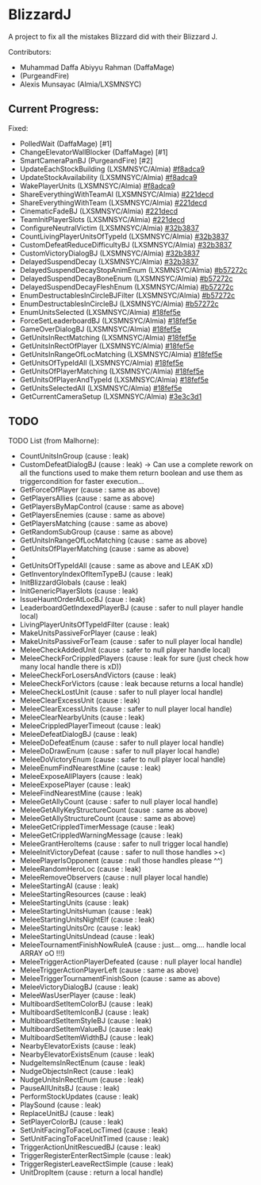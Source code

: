 # BlizzardJ
A project to fix all the mistakes Blizzard did with their Blizzard J.

Contributors:
- Muhammad Daffa Abiyyu Rahman (DaffaMage)
- (PurgeandFire)
- Alexis Munsayac (Almia/LXSMNSYC)

## Current Progress:
Fixed:
- PolledWait (DaffaMage) [#1]
- ChangeElevatorWallBlocker (DaffaMage) [#1]
- SmartCameraPanBJ (PurgeandFire) [#2]
- UpdateEachStockBuilding (LXSMNSYC/Almia) [#f8adca9](https://github.com/LXSMNSYC/BlizzardJ/commit/f8adca9c5e2a6fbc91e5ecb70621751c6b5591a7#diff-d7a7700e7562d68e6590b55183509592)
- UpdateStockAvailability (LXSMNSYC/Almia) [#f8adca9](https://github.com/LXSMNSYC/BlizzardJ/commit/f8adca9c5e2a6fbc91e5ecb70621751c6b5591a7#diff-d7a7700e7562d68e6590b55183509592)
- WakePlayerUnits (LXSMNSYC/Almia) [#f8adca9](https://github.com/LXSMNSYC/BlizzardJ/commit/f8adca9c5e2a6fbc91e5ecb70621751c6b5591a7#diff-d7a7700e7562d68e6590b55183509592)
- ShareEverythingWithTeamAI (LXSMNSYC/Almia) [#221decd](https://github.com/LXSMNSYC/BlizzardJ/commit/221decd3a1367d2b1822050c68dae8a34c56350a)
- ShareEverythingWithTeam (LXSMNSYC/Almia) [#221decd](https://github.com/LXSMNSYC/BlizzardJ/commit/221decd3a1367d2b1822050c68dae8a34c56350a)
- CinematicFadeBJ (LXSMNSYC/Almia) [#221decd](https://github.com/LXSMNSYC/BlizzardJ/commit/221decd3a1367d2b1822050c68dae8a34c56350a)
- TeamInitPlayerSlots (LXSMNSYC/Almia) [#221decd](https://github.com/LXSMNSYC/BlizzardJ/commit/221decd3a1367d2b1822050c68dae8a34c56350a)
- ConfigureNeutralVictim (LXSMNSYC/Almia) [#32b3837](https://github.com/LXSMNSYC/BlizzardJ/commit/32b3837a502d9a202a8c1f9db2cb55d18823b68f)
- CountLivingPlayerUnitsOfTypeId (LXSMNSYC/Almia)  [#32b3837](https://github.com/LXSMNSYC/BlizzardJ/commit/32b3837a502d9a202a8c1f9db2cb55d18823b68f)
- CustomDefeatReduceDifficultyBJ (LXSMNSYC/Almia)  [#32b3837](https://github.com/LXSMNSYC/BlizzardJ/commit/32b3837a502d9a202a8c1f9db2cb55d18823b68f)
- CustomVictoryDialogBJ (LXSMNSYC/Almia)  [#32b3837](https://github.com/LXSMNSYC/BlizzardJ/commit/32b3837a502d9a202a8c1f9db2cb55d18823b68f)
- DelayedSuspendDecay (LXSMNSYC/Almia) [#32b3837](https://github.com/LXSMNSYC/BlizzardJ/commit/32b3837a502d9a202a8c1f9db2cb55d18823b68f)
- DelayedSuspendDecayStopAnimEnum (LXSMNSYC/Almia) [#b57272c](https://github.com/LXSMNSYC/BlizzardJ/commit/b57272c0697c9ee70bbe284747980bd3fb71a820)
- DelayedSuspendDecayBoneEnum (LXSMNSYC/Almia) [#b57272c](https://github.com/LXSMNSYC/BlizzardJ/commit/b57272c0697c9ee70bbe284747980bd3fb71a820) 
- DelayedSuspendDecayFleshEnum (LXSMNSYC/Almia) [#b57272c](https://github.com/LXSMNSYC/BlizzardJ/commit/b57272c0697c9ee70bbe284747980bd3fb71a820) 
- EnumDestructablesInCircleBJFilter (LXSMNSYC/Almia) [#b57272c](https://github.com/LXSMNSYC/BlizzardJ/commit/b57272c0697c9ee70bbe284747980bd3fb71a820) 
- EnumDestructablesInCircleBJ (LXSMNSYC/Almia) [#b57272c](https://github.com/LXSMNSYC/BlizzardJ/commit/b57272c0697c9ee70bbe284747980bd3fb71a820) 
- EnumUnitsSelected (LXSMNSYC/Almia) [#18fef5e](https://github.com/LXSMNSYC/BlizzardJ/commit/18fef5eefd48e475d23222993f3a773ae26cd56e)
- ForceSetLeaderboardBJ (LXSMNSYC/Almia) [#18fef5e](https://github.com/LXSMNSYC/BlizzardJ/commit/18fef5eefd48e475d23222993f3a773ae26cd56e)
- GameOverDialogBJ (LXSMNSYC/Almia) [#18fef5e](https://github.com/LXSMNSYC/BlizzardJ/commit/18fef5eefd48e475d23222993f3a773ae26cd56e)
- GetUnitsInRectMatching (LXSMNSYC/Almia) [#18fef5e](https://github.com/LXSMNSYC/BlizzardJ/commit/18fef5eefd48e475d23222993f3a773ae26cd56e)
- GetUnitsInRectOfPlayer (LXSMNSYC/Almia) [#18fef5e](https://github.com/LXSMNSYC/BlizzardJ/commit/18fef5eefd48e475d23222993f3a773ae26cd56e)
- GetUnitsInRangeOfLocMatching (LXSMNSYC/Almia) [#18fef5e](https://github.com/LXSMNSYC/BlizzardJ/commit/18fef5eefd48e475d23222993f3a773ae26cd56e)
- GetUnitsOfTypeIdAll (LXSMNSYC/Almia) [#18fef5e](https://github.com/LXSMNSYC/BlizzardJ/commit/18fef5eefd48e475d23222993f3a773ae26cd56e)
- GetUnitsOfPlayerMatching (LXSMNSYC/Almia) [#18fef5e](https://github.com/LXSMNSYC/BlizzardJ/commit/18fef5eefd48e475d23222993f3a773ae26cd56e)
- GetUnitsOfPlayerAndTypeId (LXSMNSYC/Almia) [#18fef5e](https://github.com/LXSMNSYC/BlizzardJ/commit/18fef5eefd48e475d23222993f3a773ae26cd56e)
- GetUnitsSelectedAll (LXSMNSYC/Almia) [#18fef5e](https://github.com/LXSMNSYC/BlizzardJ/commit/18fef5eefd48e475d23222993f3a773ae26cd56e)
- GetCurrentCameraSetup  (LXSMNSYC/Almia) [#3e3c3d1](https://github.com/LXSMNSYC/BlizzardJ/commit/3e3c3d1dfd8cea66709ae43f6a059b1080d2d50e)

## TODO
TODO List (from Malhorne):
- CountUnitsInGroup (cause : leak)
- CustomDefeatDialogBJ (cause : leak) -> Can use a complete rework on all the functions used to make them return boolean and use them as triggercondition for faster execution...
- GetForceOfPlayer (cause : same as above)
- GetPlayersAllies (cause : same as above)
- GetPlayersByMapControl (cause : same as above)
- GetPlayersEnemies (cause : same as above)
- GetPlayersMatching (cause : same as above)
- GetRandomSubGroup (cause : same as above)
- GetUnitsInRangeOfLocMatching (cause : same as above)
- GetUnitsOfPlayerMatching (cause : same as above)
-
- GetUnitsOfTypeIdAll (cause : same as above and LEAK xD)
- GetInventoryIndexOfItemTypeBJ (cause : leak)
- InitBlizzardGlobals (cause : leak)
- InitGenericPlayerSlots (cause : leak)
- IssueHauntOrderAtLocBJ (caue : leak)
- LeaderboardGetIndexedPlayerBJ (cause : safer to null player handle local)
- LivingPlayerUnitsOfTypeIdFilter (cause : leak)
- MakeUnitsPassiveForPlayer (cause : leak)
- MakeUnitsPassiveForTeam (cause : safer to null player local handle)
- MeleeCheckAddedUnit (cause : safer to null player handle local)
- MeleeCheckForCrippledPlayers (cause : leak for sure (just check how many local handle there is xD))
- MeleeCheckForLosersAndVictors (cause : leak)
- MeleeCheckForVictors (cause : leak because returns a local handle)
- MeleeCheckLostUnit (cause : safer to null player local handle)
- MeleeClearExcessUnit (cause : leak)
- MeleeClearExcessUnits (cause : safer to null player local handle)
- MeleeClearNearbyUnits (cause : leak)
- MeleeCrippledPlayerTimeout (cause : leak)
- MeleeDefeatDialogBJ (cause : leak)
- MeleeDoDefeatEnum (cause : safer to null player local handle)
- MeleeDoDrawEnum (cause : safer to null player local handle)
- MeleeDoVictoryEnum (cause : safer to null player local handle)
- MeleeEnumFindNearestMine (cause : leak)
- MeleeExposeAllPlayers (cause : leak)
- MeleeExposePlayer (cause : leak)
- MeleeFindNearestMine (cause : leak)
- MeleeGetAllyCount (cause : safer to null player local handle)
- MeleeGetAllyKeyStructureCount (cause : same as above)
- MeleeGetAllyStructureCount (cause : same as above)
- MeleeGetCrippledTimerMessage (cause : leak)
- MeleeGetCrippledWarningMessage (cause : leak)
- MeleeGrantHeroItems (cause : safer to null trigger local handle)
- MeleeInitVictoryDefeat (cause : safer to null those handles ><)
- MeleePlayerIsOpponent (cause : null those handles please ^^)
- MeleeRandomHeroLoc (cause : leak)
- MeleeRemoveObservers (cause : null player local handle)
- MeleeStartingAI (cause : leak)
- MeleeStartingResources (cause : leak)
- MeleeStartingUnits (cause : leak)
- MeleeStartingUnitsHuman (cause : leak)
- MeleeStartingUnitsNightElf (cause : leak)
- MeleeStartingUnitsOrc (cause : leak)
- MeleeStartingUnitsUndead (cause : leak)
- MeleeTournamentFinishNowRuleA (cause : just... omg.... handle local ARRAY oO !!!)
- MeleeTriggerActionPlayerDefeated (cause : null player local handle)
- MeleeTriggerActionPlayerLeft (cause : same as above)
- MeleeTriggerTournamentFinishSoon (cause : same as above)
- MeleeVictoryDialogBJ (cause : leak)
- MeleeWasUserPlayer (cause : leak)
- MultiboardSetItemColorBJ (cause : leak)
- MultiboardSetItemIconBJ (cause : leak)
- MultiboardSetItemStyleBJ (cause : leak)
- MultiboardSetItemValueBJ (cause : leak)
- MultiboardSetItemWidthBJ (cause : leak)
- NearbyElevatorExists (cause : leak)
- NearbyElevatorExistsEnum (cause : leak)
- NudgeItemsInRectEnum (cause : leak)
- NudgeObjectsInRect (cause : leak)
- NudgeUnitsInRectEnum (cause : leak)
- PauseAllUnitsBJ (cause : leak)
- PerformStockUpdates (cause : leak)
- PlaySound (cause : leak)
- ReplaceUnitBJ (cause : leak)
- SetPlayerColorBJ (cause : leak)
- SetUnitFacingToFaceLocTimed (cause : leak)
- SetUnitFacingToFaceUnitTimed (cause : leak)
- TriggerActionUnitRescuedBJ (cause : leak)
- TriggerRegisterEnterRectSimple (cause : leak)
- TriggerRegisterLeaveRectSimple (cause : leak)
- UnitDropItem (cause : return a local handle)